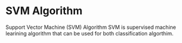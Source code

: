 # SVM Algorithm
Support Vector Machine (SVM) Algorithm
SVM is supervised machine learining algorithm that can be used for both classification algorthim.
